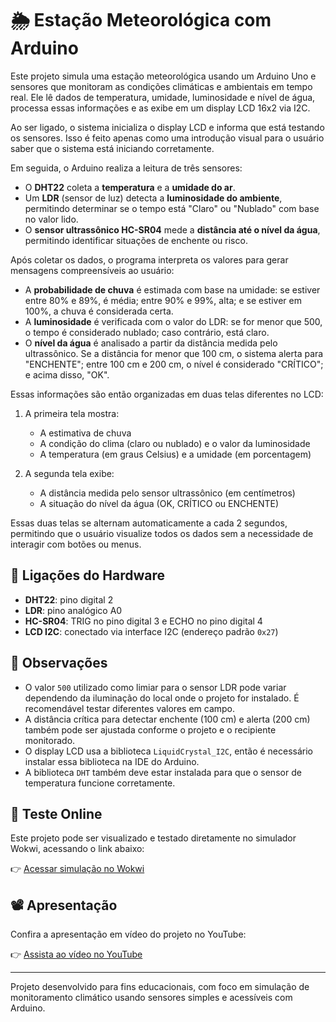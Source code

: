 # 🌦️ Estação Meteorológica com Arduino

Este projeto simula uma estação meteorológica usando um Arduino Uno e sensores que monitoram as condições climáticas e ambientais em tempo real. Ele lê dados de temperatura, umidade, luminosidade e nível de água, processa essas informações e as exibe em um display LCD 16x2 via I2C.

Ao ser ligado, o sistema inicializa o display LCD e informa que está testando os sensores. Isso é feito apenas como uma introdução visual para o usuário saber que o sistema está iniciando corretamente.

Em seguida, o Arduino realiza a leitura de três sensores:

- O **DHT22** coleta a **temperatura** e a **umidade do ar**.
- Um **LDR** (sensor de luz) detecta a **luminosidade do ambiente**, permitindo determinar se o tempo está "Claro" ou "Nublado" com base no valor lido.
- O **sensor ultrassônico HC-SR04** mede a **distância até o nível da água**, permitindo identificar situações de enchente ou risco.

Após coletar os dados, o programa interpreta os valores para gerar mensagens compreensíveis ao usuário:

- A **probabilidade de chuva** é estimada com base na umidade: se estiver entre 80% e 89%, é média; entre 90% e 99%, alta; e se estiver em 100%, a chuva é considerada certa.
- A **luminosidade** é verificada com o valor do LDR: se for menor que 500, o tempo é considerado nublado; caso contrário, está claro.
- O **nível da água** é analisado a partir da distância medida pelo ultrassônico. Se a distância for menor que 100 cm, o sistema alerta para "ENCHENTE"; entre 100 cm e 200 cm, o nível é considerado "CRÍTICO"; e acima disso, "OK".

Essas informações são então organizadas em duas telas diferentes no LCD:

1. A primeira tela mostra:
   - A estimativa de chuva
   - A condição do clima (claro ou nublado) e o valor da luminosidade
   - A temperatura (em graus Celsius) e a umidade (em porcentagem)

2. A segunda tela exibe:
   - A distância medida pelo sensor ultrassônico (em centímetros)
   - A situação do nível da água (OK, CRÍTICO ou ENCHENTE)

Essas duas telas se alternam automaticamente a cada 2 segundos, permitindo que o usuário visualize todos os dados sem a necessidade de interagir com botões ou menus.

## 🔌 Ligações do Hardware

- **DHT22**: pino digital 2  
- **LDR**: pino analógico A0  
- **HC-SR04**: TRIG no pino digital 3 e ECHO no pino digital 4  
- **LCD I2C**: conectado via interface I2C (endereço padrão `0x27`)  

## 📝 Observações

- O valor `500` utilizado como limiar para o sensor LDR pode variar dependendo da iluminação do local onde o projeto for instalado. É recomendável testar diferentes valores em campo.
- A distância crítica para detectar enchente (100 cm) e alerta (200 cm) também pode ser ajustada conforme o projeto e o recipiente monitorado.
- O display LCD usa a biblioteca `LiquidCrystal_I2C`, então é necessário instalar essa biblioteca na IDE do Arduino.
- A biblioteca `DHT` também deve estar instalada para que o sensor de temperatura funcione corretamente.

## 🔗 Teste Online

Este projeto pode ser visualizado e testado diretamente no simulador Wokwi, acessando o link abaixo:

👉 [Acessar simulação no Wokwi](https://wokwi.com/projects/432971162091667457)

## 📽️ Apresentação

Confira a apresentação em vídeo do projeto no YouTube:

👉 [Assista ao vídeo no YouTube](https://youtu.be/aw496WBEeKI)

---

Projeto desenvolvido para fins educacionais, com foco em simulação de monitoramento climático usando sensores simples e acessíveis com Arduino.

